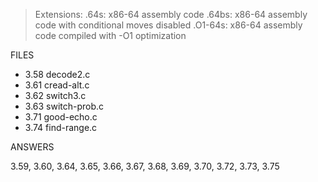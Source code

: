 > Extensions:
>    .64s: x86-64 assembly code
>    .64bs: x86-64 assembly code with conditional moves disabled
>    .O1-64s: x86-64 assembly code compiled with -O1 optimization

FILES

- 3.58 decode2.c
- 3.61 cread-alt.c
- 3.62 switch3.c
- 3.63 switch-prob.c
- 3.71 good-echo.c
- 3.74 find-range.c

ANSWERS

3.59, 3.60, 3.64, 3.65, 3.66, 3.67, 3.68, 3.69, 3.70, 3.72, 3.73, 3.75
